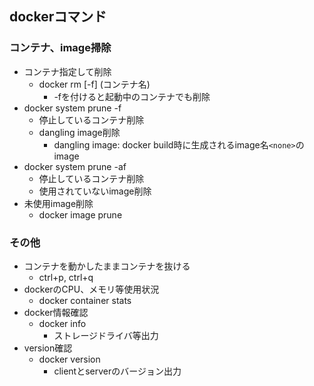 ## dockerコマンド

### コンテナ、image掃除

* コンテナ指定して削除
    * docker rm [-f] (コンテナ名)
        * -fを付けると起動中のコンテナでも削除
* docker system prune -f
    * 停止しているコンテナ削除
    * dangling image削除
        * dangling image: docker build時に生成されるimage名`<none>`のimage
* docker system prune -af
    * 停止しているコンテナ削除
    * 使用されていないimage削除
* 未使用image削除
    * docker image prune

### その他

* コンテナを動かしたままコンテナを抜ける
    * ctrl+p, ctrl+q
* dockerのCPU、メモリ等使用状況
    * docker container stats
* docker情報確認
    * docker info
        * ストレージドライバ等出力
* version確認
    * docker version
        * clientとserverのバージョン出力